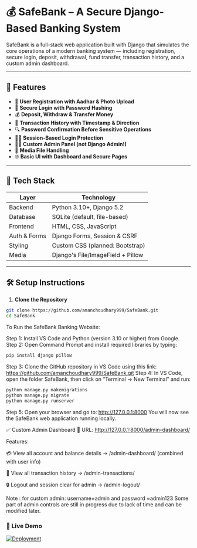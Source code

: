 # 💰 SafeBank – A Secure Django-Based Banking System

SafeBank is a full-stack web application built with Django that simulates the core operations of a modern banking system — including registration, secure login, deposit, withdrawal, fund transfer, transaction history, and a custom admin dashboard.

---

## 🚀 Features

- 🧾 **User Registration with Aadhar & Photo Upload**
- 🔐 **Secure Login with Password Hashing**
- 💰 **Deposit, Withdraw & Transfer Money**
- 📜 **Transaction History with Timestamp & Direction**
- 🔍 **Password Confirmation Before Sensitive Operations**
- 🧑‍💻 **Session-Based Login Protection**
- 🧑‍⚖️ **Custom Admin Panel (not Django Admin!)**
- 📁 **Media File Handling**
- 🌐 **Basic UI with Dashboard and Secure Pages**

---

## 🧠 Tech Stack

| Layer        | Technology         |
|--------------|--------------------|
| Backend      | Python 3.10+, Django 5.2 |
| Database     | SQLite (default, file-based) |
| Frontend     | HTML, CSS, JavaScript |
| Auth & Forms | Django Forms, Session & CSRF |
| Styling      | Custom CSS (planned: Bootstrap) |
| Media        | Django's File/ImageField + Pillow |

---

## 🛠️ Setup Instructions

1. **Clone the Repository**

```bash
git clone https://github.com/amanchoudhary999/SafeBank.git
cd SafeBank
```
To Run the SafeBank Banking Website:

Step 1: Install VS Code and Python (version 3.10 or higher) from Google.
Step 2: Open Command Prompt and install required libraries by typing:
```bash
pip install django pillow
```
Step 3: Clone the GitHub repository in VS Code using this link:
https://github.com/amanchoudhary999/SafeBank.git
Step 4: In VS Code, open the folder SafeBank, then click on “Terminal → New Terminal” and run:

```bash
python manage.py makemigrations
python manage.py migrate
python manage.py runserver
```
Step 5: Open your browser and go to:
http://127.0.0.1:8000
You will now see the SafeBank web application running locally.

✅ Custom Admin Dashboard
📍 URL: http://127.0.0.1:8000/admin-dashboard/

Features:

💳 View all account and balance details
→ /admin-dashboard/ (combined with user info)

📜 View all transaction history
→ /admin-transactions/

🔒 Logout and session clear for admin
→ /admin-logout/

Note : for custom admin: username=admin and password =admin123
Some part of admin controls are still in progress due to lack of time and can be modified later.

### 🔗 Live Demo

[![Deployment](https://img.shields.io/badge/Live-SafeBank-blue?style=for-the-badge&logo=vercel)]([https://your-deployed-url.com](https://safebank-yiki.onrender.com/))



